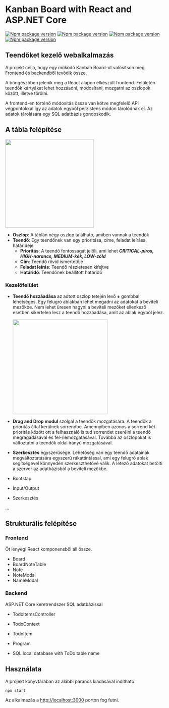 # Kanban Board with React and ASP.NET Core
[![Npm package version](https://badgen.net/badge/react/v17.0.2/green)](https://www.npmjs.com/package/react)
[![Npm package version](https://badgen.net/badge/react-bootstrap/v2.3.1)](https://www.npmjs.com/package/react-bootstrap)
[![Npm package version](https://badgen.net/badge/react-beautiful-dnd/v13.1.0/cyan)](https://www.npmjs.com/package/react-beautiful-dnd)
[![Npm package version](https://badgen.net/badge/@fortawesome%2Freact-fontawesome/v0.1.18/orange)](https://www.npmjs.com/package/@fortawesome/react-fontawesome)


## Teendőket kezelő webalkalmazás
A projekt célja, hogy egy működő Kanban Board-ot valósítson meg. Frontend és backendből tevődik össze.

A böngészőben jelenik meg a React alapon elkészült frontend. Felületén teendők kártyákat lehet hozzáadni, módosítani, mozgatni az oszlopok között, illetve törölni.

A frontend-en történő módosítás össze van kötve megfelelő API végpontokkal így az adatok egyből perzistens módon tárolódnak el. Az adatok tárolására egy SQL adatbázis gondoskodik.

## A tábla felépítése
<img src="https://user-images.githubusercontent.com/24989500/167016415-9ac3764a-0098-473a-a5db-9f709b3f5be7.png" width="280">

- **Oszlop**: A táblán négy oszlop található, amiben vannak a teendők
- **Teendő**: Egy teendőnek van egy prioritása, címe, feladat leírása, határideje
  - **Prioritás**: A teendő fontosságát jelöli, ami lehet ***CRITICAL-piros, HIGH-narancs, MEDIUM-kék, LOW-zöld***
  - **Cím**: Teendő rövid ismertetője
  - **Feladat leírás**: Teendő részletesen kifejtve
  - **Határidő**: Teendőnek beállított határidő

### Kezelőfelület 
- **Teendő hozzáadása** az adtott oszlop tetején levő ``➕`` gombbal lehetséges. Egy felugró ablakban lehet megadni az adatokat a beviteli mezőkbe. Nem lehet üresen hagyni a beviteli mezőket ellenkező esetben sikertelen lesz a teendő hozzáadása, amit az ablak egyből jelez.
  
  <img src="https://user-images.githubusercontent.com/24989500/167196633-0fb74bf9-203d-404b-82af-0ec6879ea80b.png" width="300">

- **Drag and Drop modul** szolgál a teendők mozgatására.
A teendők a prioritás által kerülnek sorrendbe. Amennyiben azonos a sorrend két prioritás között ott a felhasználó is tud sorrendet cserélni a teendő megragadásával és fel-/lemozgatásával.
Továbbá az oszlopokat is változtatni a teendők oldal írányú mozgatásával.

- **Szerkesztés** egyszerűsége. Lehetőség van egy teendő adatainak megváltoztatására egyszerű rákattintással, ami egy felugró ablak segítségével könnyedén szerkeszthetővé válik. A létező adatokat betölti a szerver az adatbázisból a beviteli mezőkbe.

- Bootstap
- Input/Output
- Szerkesztés

...

## Strukturális felépítése

### Frontend
Öt lényegi React komponensből áll össze.
- Board
- BoardNoteTable
- Note
- NoteModal
- NameModal

### Backend
ASP.NET Core keretrendszer SQL adatbázissal
- TodoItemsController
- TodoContext
- TodoItem
- Program

- SQL local database with ToDo table name
## Használata

A projekt könyvtárában az alábbi parancs kiadásával indítható

```
npm start
```

Az alkalmazás a [http://localhost:3000](http://localhost:3000) porton fog futni.
